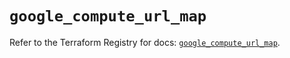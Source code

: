 # `google_compute_url_map`

Refer to the Terraform Registry for docs: [`google_compute_url_map`](https://registry.terraform.io/providers/hashicorp/google-beta/5.27.0/docs/resources/google_compute_url_map).
